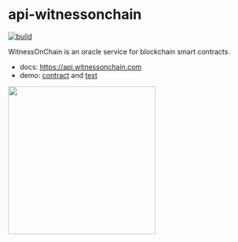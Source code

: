# api-witnessonchain

[![build](https://github.com/gitzhou/api-witnessonchain/actions/workflows/build.yml/badge.svg)](https://github.com/gitzhou/api-witnessonchain/actions/workflows/build.yml)

WitnessOnChain is an oracle service for blockchain smart contracts.

- docs: https://api.witnessonchain.com
- demo: [contract](./src/contracts/demoVerifySig.ts) and [test](./test/demoVerifySig.e2e-spec.ts)

<img src="https://github.com/gitzhou/api-witnessonchain/assets/1585505/3126abd1-3862-43bc-999a-7efe12245e88" width="300">
